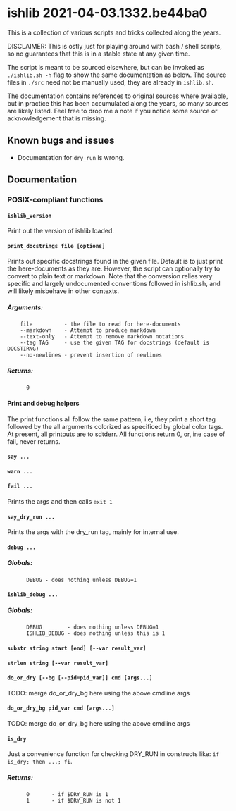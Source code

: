 # ishlib 2021-04-03.1332.be44ba0

This is a collection of various scripts and tricks collected along the years.

DISCLAIMER: This is ostly just for playing around with bash / shell scripts,
so no guarantees that this is in a stable state at any given time.

The script is meant to be sourced elsewhere, but can be invoked as
`./ishlib.sh -h` flag to show the same documentation as below. The source
files in `./src` need not be manually used, they are already in `ishlib.sh`.

The documentation contains references to original sources where available,
but in practice this has been accumulated along the years, so many sources
are likely listed. Feel free to drop me a note if you notice some source or
acknowledgement that is missing.

## Known bugs and issues

- Documentation for `dry_run` is wrong.

## Documentation

### POSIX-compliant functions

#### `ishlib_version`

Print out the version of ishlib loaded.

#### `print_docstrings file [options]`

Prints out specific docstrings found in the given file. Default is to just
print the here-documents as they are. However, the script can optionally try
to convert to plain text or markdown. Note that the conversion relies very
specific and largely undocumented conventions followed in ishlib.sh, and will
likely misbehave in other contexts.

##### Arguments:

```
    file          - the file to read for here-documents
    --markdown    - Attempt to produce markdown
    --text-only   - Attempt to remove markdown notations
    --tag TAG     - use the given TAG for docstrings (default is DOCSTIRNG)
    --no-newlines - prevent insertion of newlines
```

##### Returns:

```
      0
```


#### Print and debug helpers

The print functions all follow the same pattern, i.e, they print a short tag
followed by the all arguments colorized as specificed by global color tags.
At present, all printouts are to sdtderr. All functions return 0, or, ine
case of fail, never returns.

#### `say ...`

#### `warn ...`

#### `fail ...`

Prints the args and then calls `exit 1`

#### `say_dry_run ...`

Prints the args with the dry_run tag, mainly for internal use.

#### `debug ...`

##### Globals:

```
      DEBUG - does nothing unless DEBUG=1
```


#### `ishlib_debug ...`

##### Globals:

```
      DEBUG        - does nothing unless DEBUG=1
      ISHLIB_DEBUG - does nothing unless this is 1
```


#### `substr string start [end] [--var result_var]`

#### `strlen string [--var result_var]`

#### `do_or_dry [--bg [--pid=pid_var]] cmd [args...]`

TODO: merge do_or_dry_bg here using the above cmdline args

#### `do_or_dry_bg pid_var cmd [args...]`

TODO: merge do_or_dry_bg here using the above cmdline args

#### `is_dry`

Just a convenience function for checking DRY_RUN in constructs like:
`if is_dry; then ...; fi`.

##### Returns:

```
      0       - if $DRY_RUN is 1
      1       - if $DRY_RUN is not 1
```

